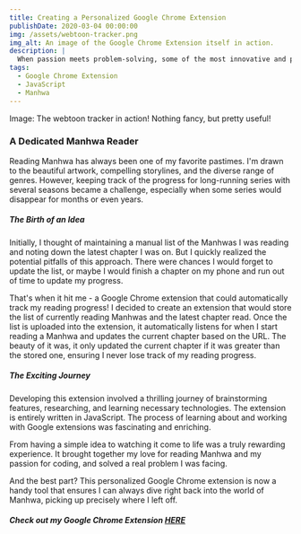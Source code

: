 ```yaml
---
title: Creating a Personalized Google Chrome Extension
publishDate: 2020-03-04 00:00:00
img: /assets/webtoon-tracker.png
img_alt: An image of the Google Chrome Extension itself in action.
description: |
  When passion meets problem-solving, some of the most innovative and practical solutions come to life. This was precisely the case when I decided to create my personalized Google Chrome extension for tracking the progress of my favorite Manhwa, Korean comics.
tags:
  - Google Chrome Extension
  - JavaScript
  - Manhwa
---
```


Image: The webtoon tracker in action! Nothing fancy, but pretty useful!

### A Dedicated Manhwa Reader

Reading Manhwa has always been one of my favorite pastimes. I'm drawn to the beautiful artwork, compelling storylines, and the diverse range of genres. However, keeping track of the progress for long-running series with several seasons became a challenge, especially when some series would disappear for months or even years.

##### The Birth of an Idea

Initially, I thought of maintaining a manual list of the Manhwas I was reading and noting down the latest chapter I was on. But I quickly realized the potential pitfalls of this approach. There were chances I would forget to update the list, or maybe I would finish a chapter on my phone and run out of time to update my progress.

That's when it hit me - a Google Chrome extension that could automatically track my reading progress! I decided to create an extension that would store the list of currently reading Manhwas and the latest chapter read. Once the list is uploaded into the extension, it automatically listens for when I start reading a Manhwa and updates the current chapter based on the URL. The beauty of it was, it only updated the current chapter if it was greater than the stored one, ensuring I never lose track of my reading progress.

##### The Exciting Journey

Developing this extension involved a thrilling journey of brainstorming features, researching, and learning necessary technologies. The extension is entirely written in JavaScript. The process of learning about and working with Google extensions was fascinating and enriching.

From having a simple idea to watching it come to life was a truly rewarding experience. It brought together my love for reading Manhwa and my passion for coding, and solved a real problem I was facing.

And the best part? This personalized Google Chrome extension is now a handy tool that ensures I can always dive right back into the world of Manhwa, picking up precisely where I left off.

##### Check out my Google Chrome Extension <a href="https://chrome.google.com/webstore/detail/webtoon-tracker/mbdlodgnohifpjmgkimdinhgbgdcohml?hl=en&gclid=Cj0KCQjwj_ajBhCqARIsAA37s0xf6Nd9W_dgIR5ukl5Rcl9jkQc_IU_O-dpxAWcNkCw5vxZ3qbZSdOUaAifOEALw_wcB">HERE</a>

